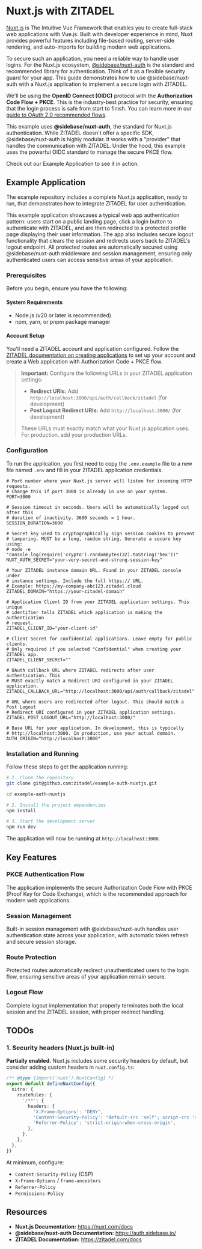 # Nuxt.js with ZITADEL

[Nuxt.js](https://nuxt.com/) is The Intuitive Vue Framework that enables you to create full-stack web applications with Vue.js. Built with developer experience in mind, Nuxt provides powerful features including file-based routing, server-side rendering, and auto-imports for building modern web applications.

To secure such an application, you need a reliable way to handle user logins. For the Nuxt.js ecosystem, [@sidebase/nuxt-auth](https://auth.sidebase.io/) is the standard and recommended library for authentication. Think of it as a flexible security guard for your app. This guide demonstrates how to use @sidebase/nuxt-auth with a Nuxt.js application to implement a secure login with ZITADEL.

We'll be using the **OpenID Connect (OIDC)** protocol with the **Authorization Code Flow + PKCE**. This is the industry-best practice for security, ensuring that the login process is safe from start to finish. You can learn more in our [guide to OAuth 2.0 recommended flows](https://zitadel.com/docs/guides/integrate/login/oidc/oauth-recommended-flows).

This example uses **@sidebase/nuxt-auth**, the standard for Nuxt.js authentication. While ZITADEL doesn't offer a specific SDK, @sidebase/nuxt-auth is highly modular. It works with a "provider" that handles the communication with ZITADEL. Under the hood, this example uses the powerful OIDC standard to manage the secure PKCE flow.

Check out our Example Application to see it in action.

## Example Application

The example repository includes a complete Nuxt.js application, ready to run, that demonstrates how to integrate ZITADEL for user authentication.

This example application showcases a typical web app authentication pattern: users start on a public landing page, click a login button to authenticate with ZITADEL, and are then redirected to a protected profile page displaying their user information. The app also includes secure logout functionality that clears the session and redirects users back to ZITADEL's logout endpoint. All protected routes are automatically secured using @sidebase/nuxt-auth middleware and session management, ensuring only authenticated users can access sensitive areas of your application.

### Prerequisites

Before you begin, ensure you have the following:

#### System Requirements

- Node.js (v20 or later is recommended)
- npm, yarn, or pnpm package manager

#### Account Setup

You'll need a ZITADEL account and application configured. Follow the [ZITADEL documentation on creating applications](https://zitadel.com/docs/guides/integrate/login/oidc/web-app) to set up your account and create a Web application with Authorization Code + PKCE flow.

> **Important:** Configure the following URLs in your ZITADEL application settings:
>
> - **Redirect URIs:** Add `http://localhost:3000/api/auth/callback/zitadel` (for development)
> - **Post Logout Redirect URIs:** Add `http://localhost:3000/` (for development)
>
> These URLs must exactly match what your Nuxt.js application uses. For production, add your production URLs.

### Configuration

To run the application, you first need to copy the `.env.example` file to a new file named `.env` and fill in your ZITADEL application credentials.

```dotenv
# Port number where your Nuxt.js server will listen for incoming HTTP requests.
# Change this if port 3000 is already in use on your system.
PORT=3000

# Session timeout in seconds. Users will be automatically logged out after this
# duration of inactivity. 3600 seconds = 1 hour.
SESSION_DURATION=3600

# Secret key used to cryptographically sign session cookies to prevent
# tampering. MUST be a long, random string. Generate a secure key using:
# node -e "console.log(require('crypto').randomBytes(32).toString('hex'))"
NUXT_AUTH_SECRET="your-very-secret-and-strong-session-key"

# Your ZITADEL instance domain URL. Found in your ZITADEL console under
# instance settings. Include the full https:// URL.
# Example: https://my-company-abc123.zitadel.cloud
ZITADEL_DOMAIN="https://your-zitadel-domain"

# Application Client ID from your ZITADEL application settings. This unique
# identifier tells ZITADEL which application is making the authentication
# request.
ZITADEL_CLIENT_ID="your-client-id"

# Client Secret for confidential applications. Leave empty for public clients.
# Only required if you selected "Confidential" when creating your ZITADEL app.
ZITADEL_CLIENT_SECRET=""

# OAuth callback URL where ZITADEL redirects after user authentication. This
# MUST exactly match a Redirect URI configured in your ZITADEL application.
ZITADEL_CALLBACK_URL="http://localhost:3000/api/auth/callback/zitadel"

# URL where users are redirected after logout. This should match a Post Logout
# Redirect URI configured in your ZITADEL application settings.
ZITADEL_POST_LOGOUT_URL="http://localhost:3000/"

# Base URL for your application. In development, this is typically
# http://localhost:3000. In production, use your actual domain.
AUTH_ORIGIN="http://localhost:3000"
```

### Installation and Running

Follow these steps to get the application running:

```bash
# 1. Clone the repository
git clone git@github.com:zitadel/example-auth-nuxtjs.git

cd example-auth-nuxtjs

# 2. Install the project dependencies
npm install

# 3. Start the development server
npm run dev
```

The application will now be running at `http://localhost:3000`.

## Key Features

### PKCE Authentication Flow

The application implements the secure Authorization Code Flow with PKCE (Proof Key for Code Exchange), which is the recommended approach for modern web applications.

### Session Management

Built-in session management with @sidebase/nuxt-auth handles user authentication state across your application, with automatic token refresh and secure session storage.

### Route Protection

Protected routes automatically redirect unauthenticated users to the login flow, ensuring sensitive areas of your application remain secure.

### Logout Flow

Complete logout implementation that properly terminates both the local session and the ZITADEL session, with proper redirect handling.

## TODOs

### 1. Security headers (Nuxt.js built-in)

**Partially enabled.** Nuxt.js includes some security headers by default, but consider adding custom headers in `nuxt.config.ts`:

```typescript
/** @type {import('nuxt').NuxtConfig} */
export default defineNuxtConfig({
  nitro: {
    routeRules: {
      '/**': {
        headers: {
          'X-Frame-Options': 'DENY',
          'Content-Security-Policy': "default-src 'self'; script-src 'self' 'unsafe-eval' 'unsafe-inline';",
          'Referrer-Policy': 'strict-origin-when-cross-origin',
        },
      },
    },
  },
})
```

At minimum, configure:

- `Content-Security-Policy` (CSP)
- `X-Frame-Options` / `frame-ancestors`
- `Referrer-Policy`
- `Permissions-Policy`

## Resources

- **Nuxt.js Documentation:** <https://nuxt.com/docs>
- **@sidebase/nuxt-auth Documentation:** <https://auth.sidebase.io/>
- **ZITADEL Documentation:** <https://zitadel.com/docs>
